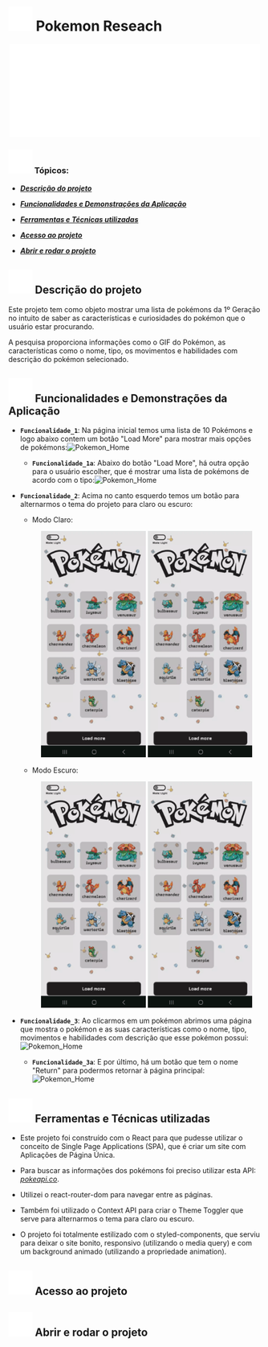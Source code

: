 <h1><img src="./src/assets/white-pokeball.svg" alt="White Pokeball"> Pokemon Reseach</h1>

<div align="center" >
        <img src="./src/assets/white-logo.svg" width="500" alt="Pokemon Logo">
</div>

### ![White_Pokeball](./src/assets/white-pokeball.svg) Tópicos:

- **_<a href="#descrição-do-projeto">Descrição do projeto</a>_**

- **_<a href="#funcionalidades-e-demonstrações-da-aplicação">Funcionalidades e Demonstrações da Aplicação</a>_**

- **_<a href="#ferramentas-e-técnicas-utilizadas">Ferramentas e Técnicas utilizadas</a>_**

- **_<a href="#acesso-ao-projeto">Acesso ao projeto</a>_**

- **_<a href="#abrir-e-rodar-o-projeto">Abrir e rodar o projeto</a>_**

<h2 id="descrição-do-projeto"><img src="./src/assets/white-pokeball.svg" alt="White Pokeball"> Descrição do projeto</h2>

<p>Este projeto tem como objeto mostrar uma lista de pokémons da 1º Geração no intuito de saber as características e curiosidades do pokémon que o usuário estar procurando.</p>

<p>A pesquisa proporciona informações como o GIF do Pokémon, as características como o nome, tipo, os movimentos e habilidades com descrição do pokémon selecionado.</p> 

<h2 id="funcionalidades-e-demonstrações-da-aplicação"><img src="./src/assets/white-pokeball.svg" alt="White Pokeball"> Funcionalidades e Demonstrações da Aplicação</h2>

- **`Funcionalidade_1`**: Na página inicial temos uma lista de 10 Pokémons e logo abaixo contem um botão "Load More" para mostrar mais opções de pokémons:![Pokemon_Home](project-gifs/pokemonHome.gif)

    - **`Funcionalidade_1a`**: Abaixo do botão "Load More", há outra opção para o usuário escolher, que é mostrar uma lista de pokémons de acordo com o tipo:![Pokemon_Home](project-gifs/pokemonTypes.gif)

- **`Funcionalidade_2`**: Acima no canto esquerdo temos um botão para alternarmos o tema do projeto para claro ou escuro:
    - Modo Claro: <div align="center" >
        <img src="project-gifs/pokemonLightTheme.gif" alt="Pokemon Logo" height="450"> <img src="project-gifs/pokemonLightTheme.gif" alt="Pokemon Logo" height="450">
        </div>

    - Modo Escuro: <div align="center" >
        <img src="project-gifs/pokemonLightTheme.gif" alt="Pokemon Logo" height="450"> <img src="project-gifs/pokemonLightTheme.gif" alt="Pokemon Logo" height="450">
        </div>

- **`Funcionalidade_3`**: Ao clicarmos em um pokémon abrimos uma página que mostra o pokémon e as suas características como o nome, tipo, movimentos e habilidades com descrição que esse pokémon possui:![Pokemon_Home](project-gifs/pokemonDetails.gif)

    - **`Funcionalidade_3a`**: E por último, há um botão que tem o nome "Return" para podermos retornar à página principal:![Pokemon_Home](project-gifs/pokemonReturn.gif)

<h2 id="ferramentas-e-técnicas-utilizadas"><img src="./src/assets/white-pokeball.svg" alt="White Pokeball"> Ferramentas e Técnicas utilizadas</h2>

- Este projeto foi construído com o React para que pudesse utilizar o conceito de Single Page Applications (SPA), que é criar um site com Aplicações de Página Única.

- Para buscar as informações dos pokémons foi preciso utilizar esta API: [*pokeapi.co*](https://pokeapi.co/).

- Utilizei o react-router-dom para navegar entre as páginas.

- Também foi utilizado o Context API para criar o Theme Toggler que serve para alternarmos o tema para claro ou escuro.

- O projeto foi totalmente estilizado com o styled-components, que serviu para deixar o site bonito, responsivo (utilizando o media query) e com um background animado (utilizando a propriedade animation).

<h2 id="acesso-ao-projeto"><img src="./src/assets/white-pokeball.svg" alt="White Pokeball"> Acesso ao projeto</h2>

<h2 id="abrir-e-rodar-o-projeto"><img src="./src/assets/white-pokeball.svg" alt="White Pokeball"> Abrir e rodar o projeto</h2>
